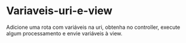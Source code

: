 # Variaveis-uri-e-view
Adicione uma rota com variáveis na uri, obtenha no controller, execute algum processamento e envie variáveis à view.

